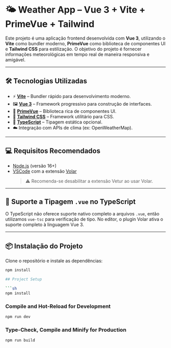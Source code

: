 # 🌤️ Weather App – Vue 3 + Vite + PrimeVue + Tailwind

Este projeto é uma aplicação frontend desenvolvida com **Vue 3**, utilizando o **Vite** como bundler moderno, **PrimeVue** como biblioteca de componentes UI e **Tailwind CSS** para estilização. O objetivo do projeto é fornecer informações meteorológicas em tempo real de maneira responsiva e amigável.

---

## 🛠️ Tecnologias Utilizadas

- ⚡ [**Vite**](https://vitejs.dev/) – Bundler rápido para desenvolvimento moderno.
- 🖼️ [**Vue 3**](https://vuejs.org/) – Framework progressivo para construção de interfaces.
- 🎨 [**PrimeVue**](https://www.primefaces.org/primevue/) – Biblioteca rica de componentes UI.
- 💨 [**Tailwind CSS**](https://tailwindcss.com/) – Framework utilitário para CSS.
- 🧠 [**TypeScript**](https://www.typescriptlang.org/) – Tipagem estática opcional.
- ☁️ Integração com APIs de clima (ex: OpenWeatherMap).

---

## 💻 Requisitos Recomendados

- [Node.js](https://nodejs.org/) (versão 16+)
- [VSCode](https://code.visualstudio.com/) com a extensão [Volar](https://marketplace.visualstudio.com/items?itemName=Vue.volar)
  > ⚠️ Recomenda-se desabilitar a extensão Vetur ao usar Volar.

---

## 🧩 Suporte a Tipagem `.vue` no TypeScript

O TypeScript não oferece suporte nativo completo a arquivos `.vue`, então utilizamos `vue-tsc` para verificação de tipo. No editor, o plugin Volar ativa o suporte completo à linguagem Vue 3.

---

## 📦 Instalação do Projeto

Clone o repositório e instale as dependências:

```bash
npm install

## Project Setup

```sh
npm install
```

### Compile and Hot-Reload for Development

```sh
npm run dev
```

### Type-Check, Compile and Minify for Production

```sh
npm run build
```
